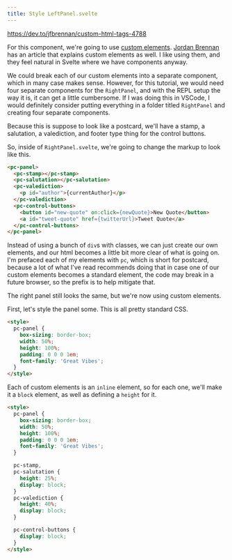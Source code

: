 ```yaml
---
title: Style LeftPanel.svelte
---
```

https://dev.to/jfbrennan/custom-html-tags-4788

For this component, we're going to use [custom elements](https://www.html5rocks.com/en/tutorials/webcomponents/customelements/). [Jordan Brennan](https://dev.to/jfbrennan/custom-html-tags-4788) has an article that explains custom elements as well. I like using them, and they feel natural in Svelte where we have components anyway. 

We could break each of our custom elements into a separate component, which in many case makes sense. However, for this tutorial, we would need four separate components for the `RightPanel`, and with the REPL setup the way it is, it can get a little cumbersome. If I was doing this in VSCode, I would definitely consider putting everything in a folder titled `RightPanel` and creating four separate components. 

Because this is suppose to look like a postcard, we'll have a stamp, a salutation, a valediction, and footer type thing for the control buttons.

So, inside of `RightPanel.svelte`, we're going to change the markup to look like this.

```html
<pc-panel>
  <pc-stamp></pc-stamp>
  <pc-salutation></pc-salutation>
  <pc-valediction>
    <p id="author">{currentAuthor}</p>
  </pc-valediction>
  <pc-control-buttons>
    <button id="new-quote" on:click={newQuote}>New Quote</button>
    <a id="tweet-quote" href={twitterUrl}>Tweet Quote</a>
  </pc-control-buttons>
</pc-panel>
```

Instead of using a bunch of `div`s with classes, we can just create our own elements, and our html becomes a little bit more clear of what is going on. I'm prefaced each of my elements with `pc`, which is short for postcard, because a lot of what I've read recommends doing that in case one of our custom elements becomes a standard element, the code may break in a future browser, so the prefix is to help mitigate that. 

The right panel still looks the same, but we're now using custom elements. 

First, let's style the panel some. This is all pretty standard CSS.

```html
<style>
  pc-panel {
    box-sizing: border-box;
    width: 50%;
    height: 100%;
    padding: 0 0 0 1em;
    font-family: 'Great Vibes';
  }
</style>
```

Each of custom elements is an `inline` element, so for each one, we'll make it a `block` element, as well as defining a `height` for it.

```html
<style>
  pc-panel {
    box-sizing: border-box;
    width: 50%;
    height: 100%;
    padding: 0 0 0 1em;
    font-family: 'Great Vibes';
  }

  pc-stamp,
  pc-salutation {
    height: 25%;
    display: block;
  }
  pc-valediction {
    height: 40%;
    display: block;
  }

  pc-control-buttons {
    display: block;
  }
</style>
```
